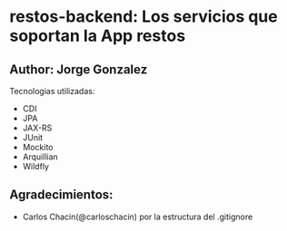 restos-backend: Los servicios que soportan la App restos
========================
Author: Jorge Gonzalez  
-----------
Tecnologias utilizadas: 
- CDI
- JPA
- JAX-RS   
- JUnit
- Mockito
- Arquillian
- Wildfly

Agradecimientos:
-----------
- Carlos Chacin(@carloschacin) por la estructura del .gitignore
